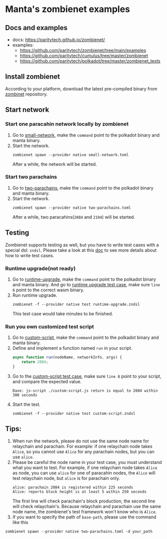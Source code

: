 # Manta's zombienet examples

## Docs and examples
- docs: https://paritytech.github.io/zombienet/
- examples: 
    - https://github.com/paritytech/zombienet/tree/main/examples
    - https://github.com/paritytech/cumulus/tree/master/zombienet
    - https://github.com/paritytech/polkadot/tree/master/zombienet_tests

## Install zombienet

According to your platform, download the latest pre-compiled binary from [zombinet](https://github.com/paritytech/zombienet/releases) repository.

## Start network

### Start one paracahin network locally by zombienet
1. Go to [small-network](./small-network.toml), make the `command` point to the polkadot binary and manta binary.
2. Start the network.
    ```shell
    zombienet spawn --provider native small-network.toml
    ```
    After a while, the network will be started.

### Start two parachains
1. Go to [two-parachains](./two-parachains.toml), make the `command` point to the polkadot binary and manta binary.
2. Start the network.
    ```shell
    zombienet spawn --provider native two-parachains.toml
    ```
    After a while, two paracahins(`2084` and `2104`) will be started.

## Testing

Zombienet supports testing as well, but you have to write test cases with a special dsl: `zndsl`. 
Please take a look at this [doc](https://paritytech.github.io/zombienet/cli/test-dsl-definition-spec.html) to see more details about how to write test cases.

### Runtime upgrade(not ready)
1. Go to [runtime-upgrade](./runtime-upgrade.toml), make the `command` point to the polkadot binary and manta binary. And go to [runtime upgrade test case](./runtime-upgrade.zndsl), make sure `line 6` point to the correct wasm binary.
2. Run runtime upgrade.
    ```shell
    zombienet -f --provider native test runtime-upgrade.zndsl
    ```
    This test case would take minutes to be finished.

### Run you own customized test script
1. Go to [custom-script](./custom-script.toml), make the `command` point to the polkadot binary and manta binary. 
2. Define and implement a function named `run` in your script.
    ```ts
    async function run(nodeName, networkInfo, args) {
        return 2084;
    }
    ```
3. Go to the [custom-script test case](./custom-script.zndsl), make sure `line 8` point to your script, and compare the expected value.
    ```
    Dave: js-script ./custom-script.js return is equal to 2084 within 300 seconds
    ```
4. Start the test.
    ```shell
    zombienet -f --provider native test custom-script.zndsl
    ```

## Tips:
1. When run the network, please do not use the same node name for relaychain and parachain.
For example: if one relaychain node takes `Alice`, so you cannot use `Alice` for any parachain nodes, but you can use `alice`.
2. Please be careful the node name in your test case, you must understand what you want to test.
For example, if one relaychain node takes `Alice` as node, you can use `alice` for one of paracahin nodes, the `Alice` will test relaychain node, but `alice` is for parachain only.
    ```
    alice: parachain 2084 is registered within 225 seconds
    Alice: reports block height is at least 5 within 250 seconds
    ```
    The first line will check parachain's block production, the second line will check relaychain's.
    Because relaychain and parachain use the same node name, the zombienet's test framework won't know who is `Alice`.
3. If you want to specify the path of `base-path`, please use the command like this
```shell
zombienet spawn --provider native two-parachains.toml -d your_path
```
